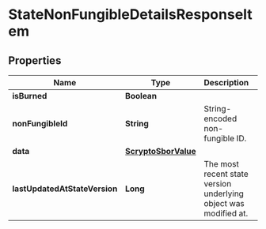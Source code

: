 

# StateNonFungibleDetailsResponseItem


## Properties

| Name | Type | Description | Notes |
|------------ | ------------- | ------------- | -------------|
|**isBurned** | **Boolean** |  |  |
|**nonFungibleId** | **String** | String-encoded non-fungible ID. |  |
|**data** | [**ScryptoSborValue**](ScryptoSborValue.md) |  |  [optional] |
|**lastUpdatedAtStateVersion** | **Long** | The most recent state version underlying object was modified at. |  |



